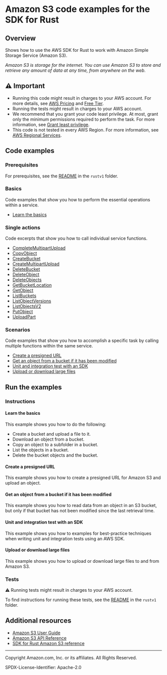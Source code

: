 # Amazon S3 code examples for the SDK for Rust

## Overview

Shows how to use the AWS SDK for Rust to work with Amazon Simple Storage Service (Amazon S3).

<!--custom.overview.start-->
<!--custom.overview.end-->

_Amazon S3 is storage for the internet. You can use Amazon S3 to store and retrieve any amount of data at any time, from anywhere on the web._

## ⚠ Important

* Running this code might result in charges to your AWS account. For more details, see [AWS Pricing](https://aws.amazon.com/pricing/) and [Free Tier](https://aws.amazon.com/free/).
* Running the tests might result in charges to your AWS account.
* We recommend that you grant your code least privilege. At most, grant only the minimum permissions required to perform the task. For more information, see [Grant least privilege](https://docs.aws.amazon.com/IAM/latest/UserGuide/best-practices.html#grant-least-privilege).
* This code is not tested in every AWS Region. For more information, see [AWS Regional Services](https://aws.amazon.com/about-aws/global-infrastructure/regional-product-services).

<!--custom.important.start-->
<!--custom.important.end-->

## Code examples

### Prerequisites

For prerequisites, see the [README](../../README.md#Prerequisites) in the `rustv1` folder.


<!--custom.prerequisites.start-->
<!--custom.prerequisites.end-->

### Basics

Code examples that show you how to perform the essential operations within a service.

- [Learn the basics](src/bin/s3-getting-started.rs)


### Single actions

Code excerpts that show you how to call individual service functions.

- [CompleteMultipartUpload](src/bin/s3-multipart-upload.rs#L136)
- [CopyObject](src/s3-service-lib.rs#L99)
- [CreateBucket](src/s3-service-lib.rs#L156)
- [CreateMultipartUpload](src/bin/s3-multipart-upload.rs#L48)
- [DeleteBucket](src/s3-service-lib.rs#L23)
- [DeleteObject](src/bin/delete-object.rs#L30)
- [DeleteObjects](src/s3-service-lib.rs#L31)
- [GetBucketLocation](src/bin/list-buckets.rs#L26)
- [GetObject](src/bin/get-object.rs#L20)
- [ListBuckets](src/bin/list-buckets.rs#L26)
- [ListObjectVersions](src/bin/list-object-versions.rs#L26)
- [ListObjectsV2](src/s3-service-lib.rs#L73)
- [PutObject](src/s3-service-lib.rs#L137)
- [UploadPart](src/bin/s3-multipart-upload.rs#L112)

### Scenarios

Code examples that show you how to accomplish a specific task by calling multiple
functions within the same service.

- [Create a presigned URL](src/bin/put-object-presigned.rs)
- [Get an object from a bucket if it has been modified](src/bin/if-modified-since.rs)
- [Unit and integration test with an SDK](Cargo.toml)
- [Upload or download large files](src/bin/s3-multipart-upload.rs)


<!--custom.examples.start-->
<!--custom.examples.end-->

## Run the examples

### Instructions


<!--custom.instructions.start-->
<!--custom.instructions.end-->


#### Learn the basics

This example shows you how to do the following:

- Create a bucket and upload a file to it.
- Download an object from a bucket.
- Copy an object to a subfolder in a bucket.
- List the objects in a bucket.
- Delete the bucket objects and the bucket.

<!--custom.basic_prereqs.s3_Scenario_GettingStarted.start-->
<!--custom.basic_prereqs.s3_Scenario_GettingStarted.end-->


<!--custom.basics.s3_Scenario_GettingStarted.start-->
<!--custom.basics.s3_Scenario_GettingStarted.end-->


#### Create a presigned URL

This example shows you how to create a presigned URL for Amazon S3 and upload an object.


<!--custom.scenario_prereqs.s3_Scenario_PresignedUrl.start-->
<!--custom.scenario_prereqs.s3_Scenario_PresignedUrl.end-->


<!--custom.scenarios.s3_Scenario_PresignedUrl.start-->
<!--custom.scenarios.s3_Scenario_PresignedUrl.end-->

#### Get an object from a bucket if it has been modified

This example shows you how to read data from an object in an S3 bucket, but only if that bucket has not been modified since the last retrieval time.


<!--custom.scenario_prereqs.s3_GetObject_IfModifiedSince.start-->
<!--custom.scenario_prereqs.s3_GetObject_IfModifiedSince.end-->


<!--custom.scenarios.s3_GetObject_IfModifiedSince.start-->
<!--custom.scenarios.s3_GetObject_IfModifiedSince.end-->

#### Unit and integration test with an SDK

This example shows you how to examples for best-practice techniques when writing unit and integration tests using an AWS SDK.


<!--custom.scenario_prereqs.cross_Testing.start-->
<!--custom.scenario_prereqs.cross_Testing.end-->


<!--custom.scenarios.cross_Testing.start-->
<!--custom.scenarios.cross_Testing.end-->

#### Upload or download large files

This example shows you how to upload or download large files to and from Amazon S3.


<!--custom.scenario_prereqs.s3_Scenario_UsingLargeFiles.start-->
<!--custom.scenario_prereqs.s3_Scenario_UsingLargeFiles.end-->


<!--custom.scenarios.s3_Scenario_UsingLargeFiles.start-->
<!--custom.scenarios.s3_Scenario_UsingLargeFiles.end-->

### Tests

⚠ Running tests might result in charges to your AWS account.


To find instructions for running these tests, see the [README](../../README.md#Tests)
in the `rustv1` folder.



<!--custom.tests.start-->
<!--custom.tests.end-->

## Additional resources

- [Amazon S3 User Guide](https://docs.aws.amazon.com/AmazonS3/latest/userguide/Welcome.html)
- [Amazon S3 API Reference](https://docs.aws.amazon.com/AmazonS3/latest/API/Welcome.html)
- [SDK for Rust Amazon S3 reference](https://docs.rs/aws-sdk-s3/latest/aws_sdk_s3/)

<!--custom.resources.start-->
<!--custom.resources.end-->

---

Copyright Amazon.com, Inc. or its affiliates. All Rights Reserved.

SPDX-License-Identifier: Apache-2.0